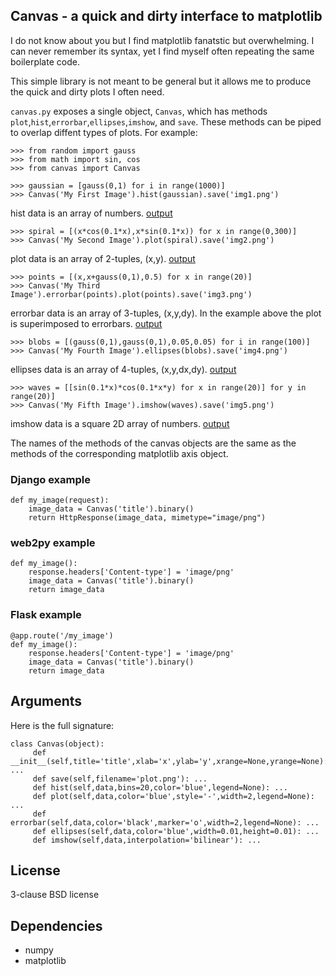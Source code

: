 ## Canvas - a quick and dirty interface to matplotlib

I do not know about you but I find matplotlib fanatstic but overwhelming. I can never remember its syntax, yet I find myself often repeating the same boilerplate code.

This simple library is not meant to be general but it allows me to produce the quick and dirty plots I often need.

`canvas.py` exposes a single object, `Canvas`, which has methods `plot`,`hist`,`errorbar`,`ellipses`,`imshow`, and `save`. These methods can be piped to overlap diffent types of plots. For example:

    >>> from random import gauss
    >>> from math import sin, cos
    >>> from canvas import Canvas

    >>> gaussian = [gauss(0,1) for i in range(1000)]
    >>> Canvas('My First Image').hist(gaussian).save('img1.png')

hist data is an array of numbers.
[output](https://github.com/mdipierro/canvas/blob/master/screenshots/img1.png)

    >>> spiral = [(x*cos(0.1*x),x*sin(0.1*x)) for x in range(0,300)]
    >>> Canvas('My Second Image').plot(spiral).save('img2.png')

plot data is an array of 2-tuples, (x,y).
[output](https://github.com/mdipierro/canvas/blob/master/screenshots/img2.png)

    >>> points = [(x,x+gauss(0,1),0.5) for x in range(20)]
    >>> Canvas('My Third Image').errorbar(points).plot(points).save('img3.png')

errorbar data is an array of 3-tuples, (x,y,dy). In the example above the plot is superimposed to errorbars. [output](https://github.com/mdipierro/canvas/blob/master/screenshots/img3.png)

    >>> blobs = [(gauss(0,1),gauss(0,1),0.05,0.05) for i in range(100)]
    >>> Canvas('My Fourth Image').ellipses(blobs).save('img4.png')

ellipses data is an array of 4-tuples, (x,y,dx,dy).
[output](https://github.com/mdipierro/canvas/blob/master/screenshots/img4.png)

    >>> waves = [[sin(0.1*x)*cos(0.1*x*y) for x in range(20)] for y in range(20)]
    >>> Canvas('My Fifth Image').imshow(waves).save('img5.png')

imshow data is a square  2D array of numbers.
[output](https://github.com/mdipierro/canvas/blob/master/screenshots/img5.png)

The names of the methods of the canvas objects are the same as the methods of the corresponding matplotlib axis object.

### Django example

    def my_image(request):
        image_data = Canvas('title').binary()       
        return HttpResponse(image_data, mimetype="image/png")

### web2py example

    def my_image():
        response.headers['Content-type'] = 'image/png'
        image_data = Canvas('title').binary()       
        return image_data

### Flask example

    @app.route('/my_image')
    def my_image():
        response.headers['Content-type'] = 'image/png'
        image_data = Canvas('title').binary()       
        return image_data

## Arguments

Here is the full signature:

    class Canvas(object):
         def __init__(self,title='title',xlab='x',ylab='y',xrange=None,yrange=None): ...
         def save(self,filename='plot.png'): ...
         def hist(self,data,bins=20,color='blue',legend=None): ...             
         def plot(self,data,color='blue',style='-',width=2,legend=None): ...
         def errorbar(self,data,color='black',marker='o',width=2,legend=None): ...
         def ellipses(self,data,color='blue',width=0.01,height=0.01): ...
         def imshow(self,data,interpolation='bilinear'): ...

## License

3-clause BSD license

## Dependencies

- numpy
- matplotlib



